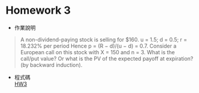 # Homework 3

* 作業說明

> A non-dividend-paying stock is selling for $160.
  u = 1.5; d = 0.5; r = 18.232% per period
  Hence p = (R − d)/(u − d) = 0.7.
  Consider a European call on this stock with X = 150 and n = 3.
  What is the call/put value? Or what is the PV of the expected payoff at expiration? (by backward induction).

* 程式碼  
[HW3](https://github.com/yanruchen36/Financial_Engineering/blob/master/HW3/HW3.py)
